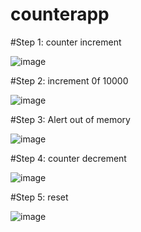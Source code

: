 # counterapp
#Step 1: counter increment



![image](https://github.com/grishi09/counterapp/assets/159860959/a1c96602-195a-4c21-9ab1-cf1cd59c7382)


#Step 2: increment 0f 10000



![image](https://github.com/grishi09/counterapp/assets/159860959/7c14a1b5-f513-416e-8e7f-f73db9dc08e7)

#Step 3: Alert out of memory 


![image](https://github.com/grishi09/counterapp/assets/159860959/a1caa2d0-304c-4701-a08a-3a671fa32199)

#Step 4: counter decrement


![image](https://github.com/grishi09/counterapp/assets/159860959/6ab3b72b-30ce-4691-85d2-3f8c8a417f99)

#Step 5: reset


![image](https://github.com/grishi09/counterapp/assets/159860959/987ce579-73bb-4643-b662-37b6c2fe40e7)




